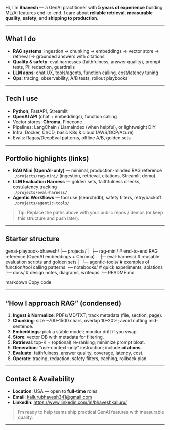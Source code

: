 Hi, I’m **Bhavesh** — a GenAI practitioner with **5 years of experience** building ML/AI features end-to-end. I care about **reliable retrieval**, **measurable quality**, **safety**, and **shipping to production**.

---

## What I do
- **RAG systems**: ingestion → chunking → embeddings → vector store → retrieval → grounded answers with citations
- **Quality & safety**: eval harnesses (faithfulness, answer quality), prompt tests, PII redaction, guardrails
- **LLM apps**: chat UX, tools/agents, function calling, cost/latency tuning
- **Ops**: tracing, observability, A/B tests, rollout playbooks

---

## Tech I use
- **Python**, FastAPI, Streamlit
- **OpenAI API** (chat + embeddings), function calling
- Vector stores: **Chroma**, Pinecone
- Pipelines: LangChain / LlamaIndex (when helpful), or lightweight DIY
- Infra: Docker, CI/CD, basic K8s & cloud (AWS/GCP/Azure)
- Evals: Ragas/DeepEval patterns, offline A/B, golden sets

---

## Portfolio highlights (links)
- **RAG Mini (OpenAI-only)** — minimal, production-minded RAG reference  
  `./projects/rag-mini/` (ingestion, retrieval, citations, Streamlit demo)
- **LLM Evaluation Harness** — golden sets, faithfulness checks, cost/latency tracking  
  `./projects/eval-harness/`
- **Agentic Workflows** — tool use (search/db), safety filters, retry/backoff  
  `./projects/agentic-tools/`

> Tip: Replace the paths above with your public repos / demos (or keep this structure and push later).

---

## Starter structure
genai-playbook-bhavesh/
├─ projects/
│ ├─ rag-mini/ # end-to-end RAG reference (OpenAI embeddings + Chroma)
│ ├─ eval-harness/ # reusable evaluation scripts and golden sets
│ └─ agentic-tools/ # examples of function/tool calling patterns
├─ notebooks/ # quick experiments, ablations
├─ docs/ # design notes, diagrams, writeups
└─ README.md

markdown
Copy code

---

## “How I approach RAG” (condensed)
1. **Ingest & Normalize**: PDFs/MD/TXT; track metadata (file, section, page).
2. **Chunking**: size ~700–1500 chars, overlap 10–20%; avoid cutting mid-sentence.
3. **Embeddings**: pick a stable model; monitor drift if you swap.
4. **Store**: vector DB with metadata for filtering.
5. **Retrieval**: top-K + (optional) re-ranking; minimize prompt bloat.
6. **Generation**: “use-context-only” instruction; include **citations**.
7. **Evaluate**: faithfulness, answer quality, coverage, latency, cost.
8. **Operate**: tracing, redaction, safety filters, caching, rollback plan.

---

## Contact & Availability
- **Location**: USA — open to **full-time** roles
- **Email**: kallurubhavesh341@gmail.com  
- **LinkedIn**: https://www.linkedin.com/in/bhaveshkalluru/
> I’m ready to help teams ship practical GenAI features with measurable quality.

---

